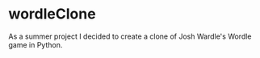 # wordleClone
As a summer project I decided to create a clone of Josh Wardle's Wordle game in Python.
